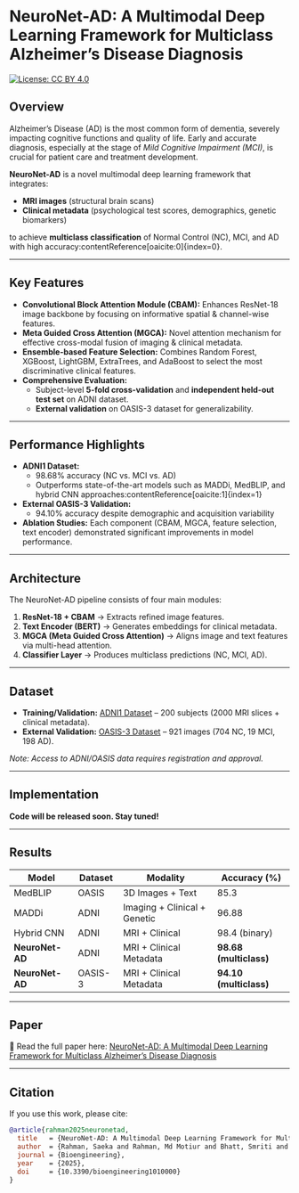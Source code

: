 # NeuroNet-AD: A Multimodal Deep Learning Framework for Multiclass Alzheimer’s Disease Diagnosis

[![License: CC BY 4.0](https://img.shields.io/badge/License-CC%20BY%204.0-lightgrey.svg)](https://creativecommons.org/licenses/by/4.0/)

## Overview
Alzheimer’s Disease (AD) is the most common form of dementia, severely impacting cognitive functions and quality of life. Early and accurate diagnosis, especially at the stage of *Mild Cognitive Impairment (MCI)*, is crucial for patient care and treatment development.

**NeuroNet-AD** is a novel multimodal deep learning framework that integrates:
- **MRI images** (structural brain scans)  
- **Clinical metadata** (psychological test scores, demographics, genetic biomarkers)  

to achieve **multiclass classification** of Normal Control (NC), MCI, and AD with high accuracy:contentReference[oaicite:0]{index=0}.

---

## Key Features
- **Convolutional Block Attention Module (CBAM):** Enhances ResNet-18 image backbone by focusing on informative spatial & channel-wise features.  
- **Meta Guided Cross Attention (MGCA):** Novel attention mechanism for effective cross-modal fusion of imaging & clinical metadata.  
- **Ensemble-based Feature Selection:** Combines Random Forest, XGBoost, LightGBM, ExtraTrees, and AdaBoost to select the most discriminative clinical features.  
- **Comprehensive Evaluation:**  
  - Subject-level **5-fold cross-validation** and **independent held-out test set** on ADNI dataset.  
  - **External validation** on OASIS-3 dataset for generalizability.  

---

## Performance Highlights
- **ADNI1 Dataset:**  
  - 98.68% accuracy (NC vs. MCI vs. AD)  
  - Outperforms state-of-the-art models such as MADDi, MedBLIP, and hybrid CNN approaches:contentReference[oaicite:1]{index=1}  
- **External OASIS-3 Validation:**  
  - 94.10% accuracy despite demographic and acquisition variability  
- **Ablation Studies:** Each component (CBAM, MGCA, feature selection, text encoder) demonstrated significant improvements in model performance.

---

## Architecture
The NeuroNet-AD pipeline consists of four main modules:
1. **ResNet-18 + CBAM** → Extracts refined image features.  
2. **Text Encoder (BERT)** → Generates embeddings for clinical metadata.  
3. **MGCA (Meta Guided Cross Attention)** → Aligns image and text features via multi-head attention.  
4. **Classifier Layer** → Produces multiclass predictions (NC, MCI, AD).  

---

## Dataset
- **Training/Validation:** [ADNI1 Dataset](https://adni.loni.usc.edu/) – 200 subjects (2000 MRI slices + clinical metadata).  
- **External Validation:** [OASIS-3 Dataset](https://www.oasis-brains.org/) – 921 images (704 NC, 19 MCI, 198 AD).  

*Note: Access to ADNI/OASIS data requires registration and approval.*  

---

## Implementation
**Code will be released soon. Stay tuned!**  

---

## Results
| Model         | Dataset | Modality | Accuracy (%) |
|---------------|---------|----------|--------------|
| MedBLIP       | OASIS   | 3D Images + Text | 85.3 |
| MADDi         | ADNI    | Imaging + Clinical + Genetic | 96.88 |
| Hybrid CNN    | ADNI    | MRI + Clinical | 98.4 (binary) |
| **NeuroNet-AD** | ADNI    | MRI + Clinical Metadata | **98.68 (multiclass)** |
| **NeuroNet-AD** | OASIS-3 | MRI + Clinical Metadata | **94.10 (multiclass)** |

---

## Paper
📄 Read the full paper here: [NeuroNet-AD: A Multimodal Deep Learning Framework for Multiclass Alzheimer’s Disease Diagnosis](https://doi.org/10.3390/bioengineering1010000)

---

## Citation
If you use this work, please cite:  

```bibtex
@article{rahman2025neuronetad,
  title   = {NeuroNet-AD: A Multimodal Deep Learning Framework for Multiclass Alzheimer’s Disease Diagnosis},
  author  = {Rahman, Saeka and Rahman, Md Motiur and Bhatt, Smriti and Sundararajan, Raji and Faezipour, Miad},
  journal = {Bioengineering},
  year    = {2025},
  doi     = {10.3390/bioengineering1010000}
}
